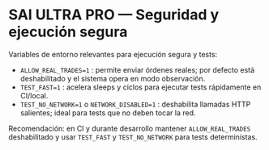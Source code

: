 # SAI ULTRA PRO — Seguridad y ejecución segura

Variables de entorno relevantes para ejecución segura y tests:

- `ALLOW_REAL_TRADES=1` : permite enviar órdenes reales; por defecto está deshabilitado y el sistema opera en modo observación.
- `TEST_FAST=1` : acelera sleeps y ciclos para ejecutar tests rápidamente en CI/local.
- `TEST_NO_NETWORK=1` o `NETWORK_DISABLED=1` : deshabilita llamadas HTTP salientes; ideal para tests que no deben tocar la red.

Recomendación: en CI y durante desarrollo mantener `ALLOW_REAL_TRADES` deshabilitado y usar `TEST_FAST` y `TEST_NO_NETWORK` para tests deterministas.
